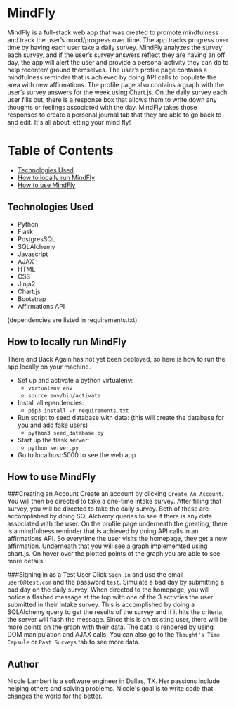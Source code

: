 # MindFly

MindFly is a full-stack web app that was created to promote mindfulness and track the user’s mood/progress over time. The app tracks progress over time by having each user take a daily survey. MindFly analyzes the survey each survey, and if the user’s survey answers reflect they are having an off day, the app will alert the user and provide a personal activity they can do to help recenter/ ground themselves. The user’s profile page contains a mindfulness reminder that is achieved by doing API calls to populate the area with new affirmations. The profile page also contains a graph with the user’s survey answers for the week using Chart.js. On the daily survey each user fills out, there is a response box that allows them to write down any thoughts or feelings associated with the day. MindFly takes those responses to create a personal journal tab that they are able to go back to and edit. It's all about letting your mind fly!


# Table of Contents
* [Technologies Used](#technologiesused)
* [How to locally run MindFly](#run)
* [How to use MindFly](#use)


## <a name="technologiesused"></a>Technologies Used

* Python
* Flask
* PostgresSQL
* SQLAlchemy
* Javascript
* AJAX
* HTML
* CSS
* Jinja2
* Chart.js
* Bootstrap
* Affirmations API

(dependencies are listed in requirements.txt)

## <a name="run"></a>How to locally run MindFly

There and Back Again has not yet been deployed, so here is how to run the app locally on your machine.

  * Set up and activate a python virtualenv:
    * `virtualenv env`
    * `source env/bin/activate`
   * Install all ependencies:
	    * `pip3 install -r requirements.txt`
  * Run script to seed database with data:
  (this will create the database for you and add fake users)
  	* `python3 seed_database.py`
  * Start up the flask server:
    * `python server.py`
  * Go to localhost:5000 to see the web app

 ## <a name="use"></a>How to use MindFly
 ###Creating an Account
Create an account by clicking `Create An Account`. You will then be directed to take a one-time intake survey. After filling that survey, you will be directed to take the daily survey. Both of these are accomplished by doing SQLAlchemy queries to see if there is any data associated with the user. On the profile page underneath the greating, there is a mindfulness reminder that is achieved by doing API calls in an affirmations API. So everytime the user visits the homepage, they get a new affirmation. Underneath that you will see a graph implememted using chart.js. On hover over the plotted points of the graph you are able to see more details. 

###Signing in as a Test User
Click `Sign In` and use the email `user0@test.com` and the password `test`. Simulate a bad day by submitting a bad day on the daily survey. When directed to the homepage, you will notice a flashed message at the top with one of the 3 activties the user submitted in their intake survey. This is accomplished by doing a SQLAlchemy query to get the results of the survey and if it hits the criteria, the server will flash the message. Since this is an existing user, there will be more points on the graph with their data. The data is rendered by using DOM manipulation and AJAX calls. You can also go to the `Thought's Time Capsule` or `Past Surveys` tab to see more data.

## <a name="author"></a>Author
Nicole Lambert is a software engineer in Dallas, TX. Her passions include helping others and solving problems. Nicole's goal is to write code that changes the world for the better.